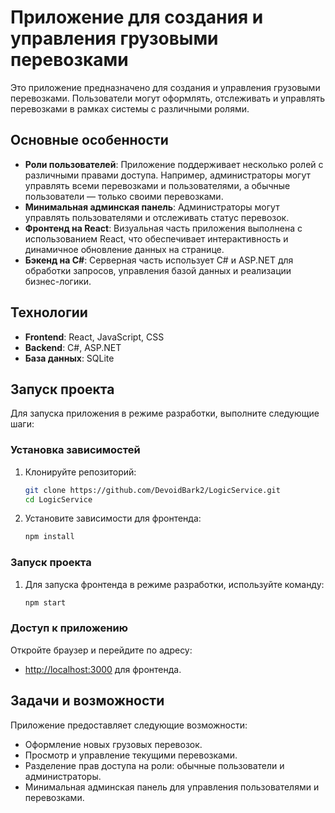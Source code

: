 # Приложение для создания и управления грузовыми перевозками

Это приложение предназначено для создания и управления грузовыми перевозками. Пользователи могут оформлять, отслеживать и управлять перевозками в рамках системы с различными ролями.

## Основные особенности

- **Роли пользователей**: Приложение поддерживает несколько ролей с различными правами доступа. Например, администраторы могут управлять всеми перевозками и пользователями, а обычные пользователи — только своими перевозками.
- **Минимальная админская панель**: Администраторы могут управлять пользователями и отслеживать статус перевозок.
- **Фронтенд на React**: Визуальная часть приложения выполнена с использованием React, что обеспечивает интерактивность и динамичное обновление данных на странице.
- **Бэкенд на C#**: Серверная часть использует C# и ASP.NET для обработки запросов, управления базой данных и реализации бизнес-логики.

## Технологии

- **Frontend**: React, JavaScript, CSS
- **Backend**: C#, ASP.NET
- **База данных**: SQLite

## Запуск проекта

Для запуска приложения в режиме разработки, выполните следующие шаги:

### Установка зависимостей

1. Клонируйте репозиторий:
    ```bash
    git clone https://github.com/DevoidBark2/LogicService.git
    cd LogicService
    ```

2. Установите зависимости для фронтенда:
    ```bash
    npm install
    ```

### Запуск проекта

1. Для запуска фронтенда в режиме разработки, используйте команду:
    ```bash
    npm start
    ```

### Доступ к приложению

Откройте браузер и перейдите по адресу:
- [http://localhost:3000](http://localhost:3000) для фронтенда.

## Задачи и возможности

Приложение предоставляет следующие возможности:

- Оформление новых грузовых перевозок.
- Просмотр и управление текущими перевозками.
- Разделение прав доступа на роли: обычные пользователи и администраторы.
- Минимальная админская панель для управления пользователями и перевозками.
